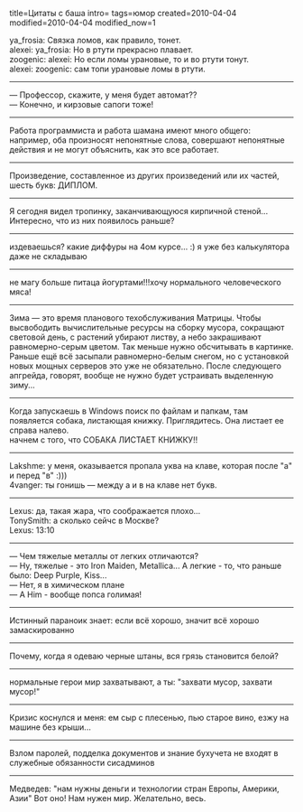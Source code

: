 title=Цитаты с баша
intro=
tags=юмор
created=2010-04-04
modified=2010-04-04
modified_now=1


ya\_frosia: Связка ломов, как правило, тонет.  
alexei: ya\_frosia: Но в ртути прекрасно плавает.  
zoogenic: alexei: Но если ломы урановые, то и во ртути тонут.  
alexei: zoogenic: сам топи урановые ломы в ртути.

* * *
&mdash; Профессор, скажите, у меня будет автомат??  
&mdash; Конечно, и кирзовые сапоги тоже!

* * *
Работа программиста и работа шамана имеют много общего: например, оба произносят непонятные слова, совершают непонятные действия и не могут объяснить, как это все работает.

* * *
Произведение, составленное из других произведений или их частей, шесть букв: ДИПЛОМ.

* * *
Я сегодня видел тропинку, заканчивающуюся кирпичной стеной... Интересно, что из них появилось раньше?

* * *
издеваешься? какие диффуры на 4ом курсе... :) я уже без калькулятора даже не складываю

* * *
не магу больше питаца йогуртами!!!хочу нормального человеческого мяса!

* * *
Зима &mdash;  это время планового техобслуживания Матрицы. Чтобы высвободить вычислительные ресурсы на сборку мусора, сокращают световой день, с растений убирают листву, а небо закрашивают равномерно-серым цветом. Так меньше нужно обсчитывать в картинке. Раньше ещё всё засыпали равномерно-белым снегом, но с установкой новых мощных серверов это уже не обязательно. После следующего апгрейда, говорят, вообще не нужно будет устраивать выделенную зиму...

* * *
Когда запускаешь в Windows поиск по файлам и папкам, там появляется собака, листающая книжку. Приглядитесь. Она листает ее справа налево.  
начнем с того, что СОБАКА ЛИСТАЕТ КНИЖКУ!!

* * *
Lakshme: у меня, оказывается пропала уква на клаве, которая после "а" и перед "в" :)))  
4vanger: ты гонишь &mdash;  между а и в на клаве нет букв.
* * *

Lexus: да, такая жара, что соображается плохо...  
TonySmith: а сколько сейчс в Москве?  
Lexus: 13:10  

* * *
&mdash; Чем тяжелые металлы от легких отличаются?  
&mdash; Ну, тяжелые - это Iron Maiden, Metallica... А легкие - то, что раньше было: Deep Purple, Kiss...  
&mdash; Нет, я в химическом плане  
&mdash; А Him - вообще попса голимая!  

* * *
Истинный параноик знает: если всё хорошо, значит всё хорошо замаскированно  

* * *
Почему, когда я одеваю черные штаны, вся грязь становится белой?  

* * *
нормальные герои мир захватывают, а ты: "захвати мусор, захвати мусор!"  

* * *
Кризис коснулся и меня: ем сыр с плесенью, пью старое вино, езжу на машине без крыши...  
* * *

Взлом паролей, подделка документов и знание бухучета не входят в служебные обязанности сисадминов  
* * *

Медведев: "нам нужны деньги и технологии стран Европы, Америки, Азии" Вот оно! Нам нужен мир. Желательно, весь.   
